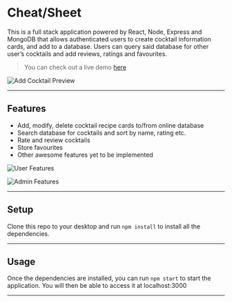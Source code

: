 # Cheat/Sheet

This is a full stack application powered by React, Node, Express and MongoDB that allows authenticated users to create cocktail information cards, and add to a database. Users can query said database for other user’s cocktails and add reviews, ratings and favourites.

> You can check out a live demo [here](https://cheat-sheet-app.vercel.app/)

![Add Cocktail Preview](https://i.imgur.com/zFCtBpf.png)

---

## Features

- Add, modify, delete cocktail recipe cards to/from online database
- Search database for cocktails and sort by name, rating etc.
- Rate and review cocktails
- Store favourites
- Other awesome features yet to be implemented

![User Features](http://i.imgur.com/WbF1fi2.png)

![Admin Features](http://i.imgur.com/xQFaadt.png)

---

## Setup

Clone this repo to your desktop and run `npm install` to install all the dependencies.

---

## Usage

Once the dependencies are installed, you can run `npm start` to start the application. You will then be able to access it at localhost:3000

---
